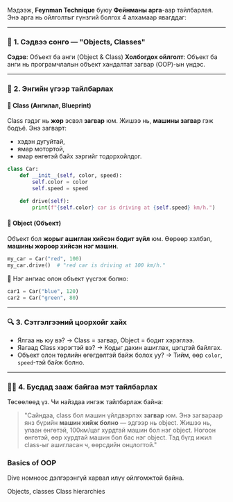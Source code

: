 Мэдээж, **Feynman Technique** буюу **Фейнманы арга**-аар тайлбарлая. Энэ арга нь ойлголтыг гүнзгий болгох 4 алхамаар явагддаг:

---

### 🎯 **1. Сэдвээ сонго — "Objects, Classes"**

**Сэдэв**: Объект ба анги (Object & Class)
**Холбогдох ойлголт**: Объект ба анги нь програмчлалын объект хандалтат загвар (OOP)-ын үндэс.

---

### 🧠 **2. Энгийн үгээр тайлбарлах**

#### 🔷 Class (Ангилал, Blueprint)

Class гэдэг нь **жор** эсвэл **загвар** юм.
Жишээ нь, **машины загвар** гэж бодъё. Энэ загварт:

* хэдэн дугуйтай,
* ямар мотортой,
* ямар өнгөтэй байх зэргийг тодорхойлдог.

```python
class Car:
    def __init__(self, color, speed):
        self.color = color
        self.speed = speed

    def drive(self):
        print(f"{self.color} car is driving at {self.speed} km/h.")
```

#### 🔷 Object (Объект)

Объект бол **жорыг ашиглан хийсэн бодит зүйл** юм.
Өөрөөр хэлбэл, **машины жороор хийсэн нэг машин**.

```python
my_car = Car("red", 100)
my_car.drive()  # "red car is driving at 100 km/h."
```

🔁 Нэг ангиас олон объект үүсгэж болно:

```python
car1 = Car("blue", 120)
car2 = Car("green", 80)
```

---

### 🔍 **3. Сэтгэлгээний цоорхойг хайх**

* Ялгаа нь юу вэ? → Class = загвар, Object = бодит хэрэглээ.
* Яагаад Class хэрэгтэй вэ? → Кодыг дахин ашиглах, цэгцтэй байлгах.
* Объект олон төрлийн өгөгдөлтэй байж болох уу? → Тийм, өөр `color`, `speed`-тэй байж болно.

---

### 👩‍🏫 **4. Бусдад зааж байгаа мэт тайлбарлах**

Төсөөлөөд үз. Чи найздаа ингэж тайлбарлаж байна:

> "Сайндаа, class бол машин үйлдвэрлэх **загвар** юм. Энэ загвараар янз бүрийн **машин хийж болно** — эдгээр нь object. Жишээ нь, улаан өнгөтэй, 100км/цаг хурдтай машин бол нэг object. Ногоон өнгөтэй, өөр хурдтай машин бол бас нэг object. Тэд бүгд ижил class-ыг ашигласан ч, өөрсдийн онцлогтой."


### Basics of OOP
Dive номноос дэлгэрэнгүй харвал илүү ойлгомжтой байна.

Objects, classes
Class hierarchies